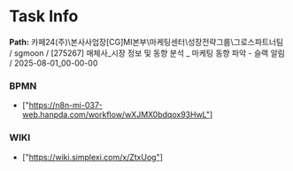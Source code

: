 # Task Info

**Path:** 카페24(주)\본사사업장\[CG]MI본부\마케팅센터\성장전략그룹\그로스파트너팀 / sgmoon / [275267] 매체사_시장 정보 및 동향 분석 _ 마케팅 동향 파악 - 슬랙 알림 / 2025-08-01_00-00-00

### BPMN
- ["https://n8n-mi-037-web.hanpda.com/workflow/wXJMX0bdqox93HwL"]

### WIKI
- ["https://wiki.simplexi.com/x/ZtxUog"]


